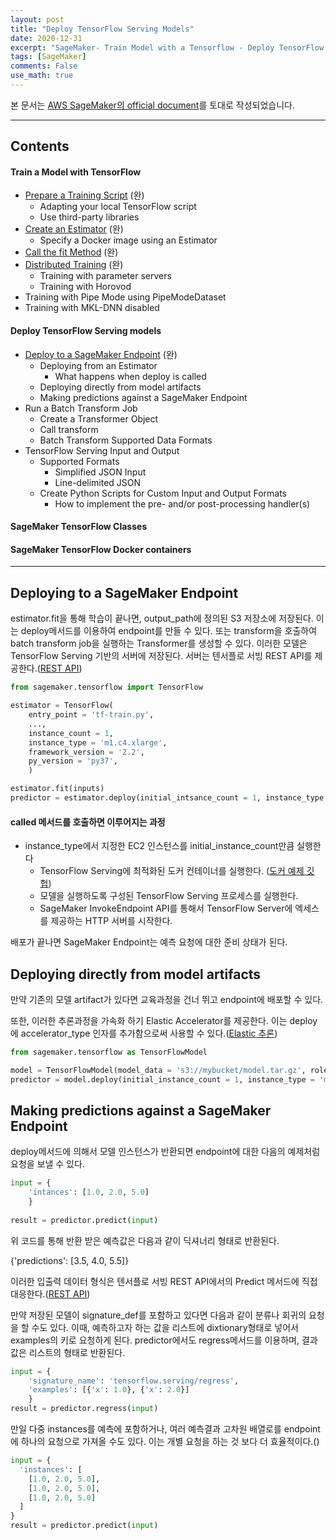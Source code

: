 ```yaml
---
layout: post
title: "Deploy TensorFlow Serving Models"
date: 2020-12-31
excerpt: "SageMaker- Train Model with a Tensorflow - Deploy TensorFlow Serving Models"
tags: [SageMaker]
comments: False
use_math: true
---
```


본 문서는 [AWS SageMaker의 official document](https://sagemaker.readthedocs.io/en/stable/frameworks/tensorflow/using_tf.html#train-a-model-with-tensorflow)를 토대로 작성되었습니다.

- - -

## Contents

#### Train a Model with TensorFlow
* [Prepare a Training Script](https://silverstar0727.github.io/SageMaker_01/) (완)
  * Adapting your local TensorFlow script
  * Use third-party libraries
* [Create an Estimator](https://silverstar0727.github.io/SageMaker_02/) (완)
  * Specify a Docker image using an Estimator
* [Call the fit Method]() (완)
* [Distributed Training]() (완)
  * Training with parameter servers
  * Training with Horovod
* Training with Pipe Mode using PipeModeDataset
* Training with MKL-DNN disabled

#### Deploy TensorFlow Serving models
* [Deploy to a SageMaker Endpoint]() (완)
  * Deploying from an Estimator
    * What happens when deploy is called
  * Deploying directly from model artifacts
  * Making predictions against a SageMaker Endpoint
* Run a Batch Transform Job
  * Create a Transformer Object
  * Call transform
  * Batch Transform Supported Data Formats
* TensorFlow Serving Input and Output
  * Supported Formats
    * Simplified JSON Input
    * Line-delimited JSON
  * Create Python Scripts for Custom Input and Output Formats
    * How to implement the pre- and/or post-processing handler(s)
    
#### SageMaker TensorFlow Classes

#### SageMaker TensorFlow Docker containers

- - -

## Deploying to a SageMaker Endpoint
estimator.fit을 통해 학습이 끝나면, output_path에 정의된 S3 저장소에 저장된다. 이는 deploy메서드를 이용하여 endpoint를 만들 수 있다.
또는 transform을 호출하여 batch transform job을 실행하는 Transformer를 생성할 수 있다.
이러한 모델은 TensorFlow Serving 기반의 서버에 저장된다. 서버는 텐서플로 서빙 REST API를 제공한다.([REST API](https://www.tensorflow.org/tfx/serving/api_rest))

~~~python
from sagemaker.tensorflow import TensorFlow

estimator = TensorFlow(
    entry_point = 'tf-train.py',
    ...,
    instance_count = 1,
    instance_type = 'm1.c4.xlarge',
    framework_version = '2.2',
    py_version = 'py37',
    )

estimator.fit(inputs)
predictor = estimator.deploy(initial_intsance_count = 1, instance_type = 'ml.c5.xlarge')
~~~   

#### called 메서드를 호출하면 이루어지는 과정
* instance_type에서 지정한 EC2 인스턴스를 initial_instance_count만큼 실행한다
    * TensorFlow Serving에 최적화된 도커 컨테이너를 실행한다. ([도커 예제 깃헙](https://github.com/aws/sagemaker-tensorflow-serving-container))
    * 모델을 실행하도록 구성된 TensorFlow Serving 프로세스를 실행한다.
    * SageMaker InvokeEndpoint API를 통해서 TensorFlow Server에 엑세스를 제공하는 HTTP 서버를 시작한다.
    
배포가 끝나면 SageMaker Endpoint는 예측 요청에 대한 준비 상태가 된다. 

## Deploying directly from model artifacts

만약 기존의 모델 artifact가 있다면 교육과정을 건너 뛰고 endpoint에 배포할 수 있다.

또한, 이러한 추론과정을 가속화 하기 Elastic Accelerator를 제공한다. 이는 deploy에 accelerator_type 인자를 추가함으로써 사용할 수 있다.([Elastic 추론](https://docs.aws.amazon.com/sagemaker/latest/dg/ei.html))

~~~python
from sagemaker.tensorflow as TensorFlowModel

model = TensorFlowModel(model_data = 's3://mybucket/model.tar.gz', role = 'MySageMakerRole')
predictor = model.deploy(initial_instance_count = 1, instance_type = 'ml.c5.xlarge', accelerator_type = 'ml.eia1.medium')
~~~

## Making predictions against a SageMaker Endpoint

deploy메서드에 의해서 모델 인스턴스가 반환되면 endpoint에 대한 다음의 예제처럼 요청을 보낼 수 있다.

~~~python
input = {
    'intances': [1.0, 2.0, 5.0]
    }
    
result = predictor.predict(input)
~~~

위 코드를 통해 반환 받은 예측값은 다음과 같이 딕셔너리 형태로 반환된다.

{'predictions': [3.5, 4.0, 5.5]}

이러한 입출력 데이터 형식은 텐서플로 서빙 REST API에서의 Predict 메서드에 직접 대응한다.([REST API](tensorflow.org/tfx/serving/api_rest))

만약 저장된 모델이 signature_def를 포함하고 있다면 다음과 같이 분류나 회귀의 요청을 할 수도 있다. 
이때, 예측하고자 하는 값을 리스트에 dixtionary형태로 넣어서 examples의 키로 요청하게 된다.
predictor에서도 regress메서드를 이용하며, 결과값은 리스트의 형태로 반환된다.

~~~python
input = {
    'signature_name': 'tensorflow.serving/regress',
    'examples': [{'x': 1.0}, {'x': 2.0}]
    }
result = predictor.regress(input)
~~~

만일 다중 instances를 예측에 포함하거나, 여러 예측결과 고차원 배열로를 endpoint에 하나의 요청으로 가져올 수도 있다.
이는 개별 요청을 하는 것 보다 더 효율적이다.([](https://sagemaker.readthedocs.io/en/stable/frameworks/tensorflow/deploying_tensorflow_serving.html))

~~~python
input = {
  'instances': [
    [1.0, 2.0, 5.0],
    [1.0, 2.0, 5.0],
    [1.0, 2.0, 5.0]
  ]
}
result = predictor.predict(input)
~~~




